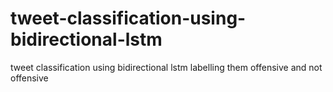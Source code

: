 # tweet-classification-using-bidirectional-lstm
tweet classification using bidirectional lstm labelling them offensive and not offensive 
